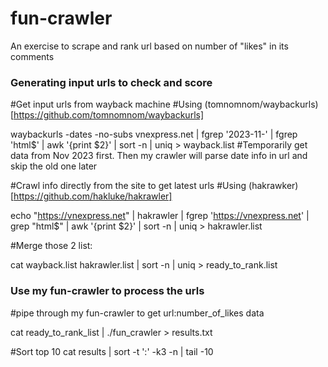 # fun-crawler
An exercise to scrape and rank url based on number of "likes" in its comments


### Generating input urls to check and score

#Get input urls from wayback machine 
#Using (tomnomnom/waybackurls)[https://github.com/tomnomnom/waybackurls]

waybackurls -dates -no-subs vnexpress.net | fgrep '2023-11-' | fgrep 'html$' | awk '{print $2}' | sort -n | uniq  > wayback.list
#Temporarily get data from Nov 2023 first. Then my crawler will parse date info in url and skip the old one later

#Crawl info directly from the site to get latest urls
#Using (hakrawker)[https://github.com/hakluke/hakrawler]

echo "https://vnexpress.net" | hakrawler  | fgrep 'https://vnexpress.net' | grep "html$"  | awk '{print $2}' | sort -n | uniq > hakrawler.list

#Merge those 2 list:

cat wayback.list hakrawler.list | sort -n | uniq > ready_to_rank.list

### Use my fun-crawler to process the urls

#pipe through my fun-crawler to get url:number_of_likes data

cat ready_to_rank_list | ./fun_crawler > results.txt

#Sort top 10
cat results | sort -t ':' -k3 -n | tail -10


